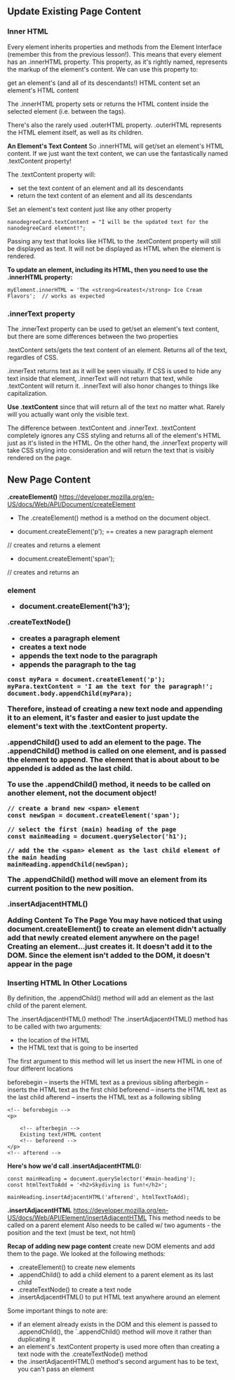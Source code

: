 ## Update Existing Page Content

### Inner HTML

Every element inherits properties and methods from the Element Interface (remember this from the previous lesson!). This means that every element has an .innerHTML property. This property, as it's rightly named, represents the markup of the element's content. We can use this property to:

get an element's (and all of its descendants!) HTML content
set an element's HTML content


The .innerHTML property sets or returns the HTML content inside the selected element (i.e. between the tags).

There's also the rarely used .outerHTML property. .outerHTML represents the HTML element itself, as well as its children.

**An Element's Text Content**
So .innerHTML will get/set an element's HTML content. If we just want the text content, we can use the fantastically named .textContent property!

The .textContent property will:

* set the text content of an element and all its descendants
* return the text content of an element and all its descendants

Set an element's text content just like any other property
```
nanodegreeCard.textContent = "I will be the updated text for the nanodegreeCard element!";
```

Passing any text that looks like HTML to the .textContent property will still be displayed as text. It will not be displayed as HTML when the element is rendered.

**To update an element, including its HTML, then you need to use the .innerHTML property:**
```
myElement.innerHTML = 'The <strong>Greatest</strong> Ice Cream Flavors';  // works as expected
```

### .innerText property

The .innerText property can be used to get/set an element's text content, but there are some differences between the two properties

.textContent sets/gets the text content of an element. Returns all of the text, regardles of CSS.

.innerText returns text as it will be seen visually. If CSS is used to hide any text inside that element, .innerText will not return that text, while .textContent will return it. .innerText will also honor changes to things like capitalization.

**Use .textContent** since that will return all of the text no matter what. Rarely will you actually want only the visible text.

The difference between .textContent and .innerText. .textContent completely ignores any CSS styling and returns all of the element's HTML just as it's listed in the HTML. On the other hand, the .innerText property will take CSS styling into consideration and will return the text that is visibly rendered on the page.

## New Page Content

**.createElement()** https://developer.mozilla.org/en-US/docs/Web/API/Document/createElement
* The .createElement() method is a method on the document object.

* document.createElement('p'); == creates a new paragraph element

// creates and returns a <span> element
* document.createElement('span');

// creates and returns an <h3> element
* document.createElement('h3');


**.createTextNode()**
* creates a paragraph element
* creates a text node
* appends the text node to the paragraph
* appends the paragraph to the tag

```
const myPara = document.createElement('p');
myPara.textContent = 'I am the text for the paragraph!'; document.body.appendChild(myPara);
```
Therefore, instead of creating a new text node and appending it to an element, it's faster and easier to just update the element's text with the .textContent property.

**.appendChild()** used to add an element to the page. 
The .appendChild() method is called on one element, and is passed the element to append. The element that is about about to be appended is added as the last child. 

To use the .appendChild() method, it needs to be called on another element, not the document object!
```
// create a brand new <span> element
const newSpan = document.createElement('span');

// select the first (main) heading of the page
const mainHeading = document.querySelector('h1');

// add the the <span> element as the last child element of the main heading
mainHeading.appendChild(newSpan);
```
The .appendChild() method will move an element from its current position to the new position.


.insertAdjacentHTML()

Adding Content To The Page
You may have noticed that using document.createElement() to create an element didn't actually add that newly created element anywhere on the page! Creating an element...just creates it. It doesn't add it to the DOM. Since the element isn't added to the DOM, it doesn't appear in the page 

### Inserting HTML In Other Locations

By definition, the .appendChild() method will add an element as the last child of the parent element.

The .insertAdjacentHTML() method! The .insertAdjacentHTML() method has to be called with two arguments:

* the location of the HTML
* the HTML text that is going to be inserted

The first argument to this method will let us insert the new HTML in one of four different locations

beforebegin – inserts the HTML text as a previous sibling afterbegin – inserts the HTML text as the first child beforeend – inserts the HTML text as the last child afterend – inserts the HTML text as a following sibling
```
<!-- beforebegin -->
<p>

    <!-- afterbegin -->
    Existing text/HTML content
    <!-- beforeend -->
</p>
<!-- afterend -->
```

**Here's how we'd call .insertAdjacentHTML():**
```
const mainHeading = document.querySelector('#main-heading');
const htmlTextToAdd = '<h2>Skydiving is fun!</h2>';

mainHeading.insertAdjacentHTML('afterend', htmlTextToAdd);
```

**.insertAdjacentHTML**
https://developer.mozilla.org/en-US/docs/Web/API/Element/insertAdjacentHTML
This method needs to be called on a parent element
Also needs to be called w/ two aguments - the position and the text (must be text, not html)

**Recap of adding new page content**
create new DOM elements and add them to the page. We looked at the following methods:

* .createElement() to create new elements
* .appendChild() to add a child element to a parent element as its last child
* .createTextNode() to create a text node
* .insertAdjacentHTML() to put HTML text anywhere around an element

Some important things to note are:

* if an element already exists in the DOM and this element is passed to .appendChild(), the `.appendChild() method will move it rather than duplicating it
* an element's .textContent property is used more often than creating a text node with the .createTextNode() method
* the .insertAdjacentHTML() method's second argument has to be text, you can't pass an element


